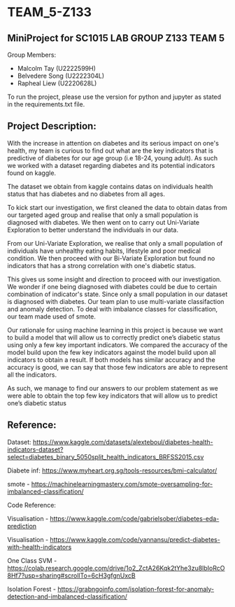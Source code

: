 # TEAM_5-Z133
## MiniProject for SC1015 LAB GROUP Z133 TEAM 5

Group Members: 
- Malcolm Tay (U2222599H) 
- Belvedere Song (U2222304L) 
- Rapheal Liew (U2220628L) 

To run the project, please use the version for python and jupyter as stated in the requirements.txt file. 

## Project Description: 

With the increase in attention on diabetes and its serious impact on one's health, my team is curious to find out what are the key indicators that is predictive of diabetes for our age group (i.e 18-24, young adult). As such we worked with a dataset regarding diabetes and its potential indicators found on kaggle.

The dataset we obtain from kaggle contains datas on individuals health status that has diabetes and no diabetes from all ages.

To kick start our investigation, we first cleaned the data to obtain datas from our targeted aged group and realise that only a small population is diagnosed with diabetes. We then went on to carry out Uni-Variate Exploration to better understand the individuals in our data.

From our Uni-Variate Exploration, we realise that only a small population of individuals have unhealthy eating habits, lifestyle and poor medical condition. We then proceed with our Bi-Variate Exploration but found no indicators that has a strong correlation with one's diabetic status.

This gives us some insight and direction to proceed with our investigation. We wonder if one being diagnosed with diabetes could be due to certain combination of indicator's state. Since only a small population in our dataset is diagnosed with diabetes. Our team plan to use multi-variate classifaction and anomaly detection. To deal with imbalance classes for classification, our team made used of smote.

Our rationale for using machine learning in this project is because we want to build a model that will allow us to correctly predict one’s diabetic status using only a few key important indicators. We compared the accuracy of the model build upon the few key indicators against the model build upon all indicators to obtain a result. If both models has similar accuracy and the accuracy is good, we can say that those few indicators are able to represent all the indicators.

As such, we manage to find our answers to our problem statement as we were able to obtain the top few key indicators that will allow us to predict one’s diabetic status


## Reference: 
Dataset: https://www.kaggle.com/datasets/alexteboul/diabetes-health-indicators-dataset?select=diabetes_binary_5050split_health_indicators_BRFSS2015.csv

Diabete inf: https://www.myheart.org.sg/tools-resources/bmi-calculator/

smote - https://machinelearningmastery.com/smote-oversampling-for-imbalanced-classification/

Code Reference: 

Visualisation -  https://www.kaggle.com/code/gabrielsober/diabetes-eda-prediction

Visualisation - https://www.kaggle.com/code/yannansu/predict-diabetes-with-health-indicators

One Class SVM -  https://colab.research.google.com/drive/1o2_ZctA26Kqk2tYhe3zu8lbIoRcO8Hf7?usp=sharing#scrollTo=6cH3gfgnUxcB

Isolation Forest - https://grabngoinfo.com/isolation-forest-for-anomaly-detection-and-imbalanced-classification/

